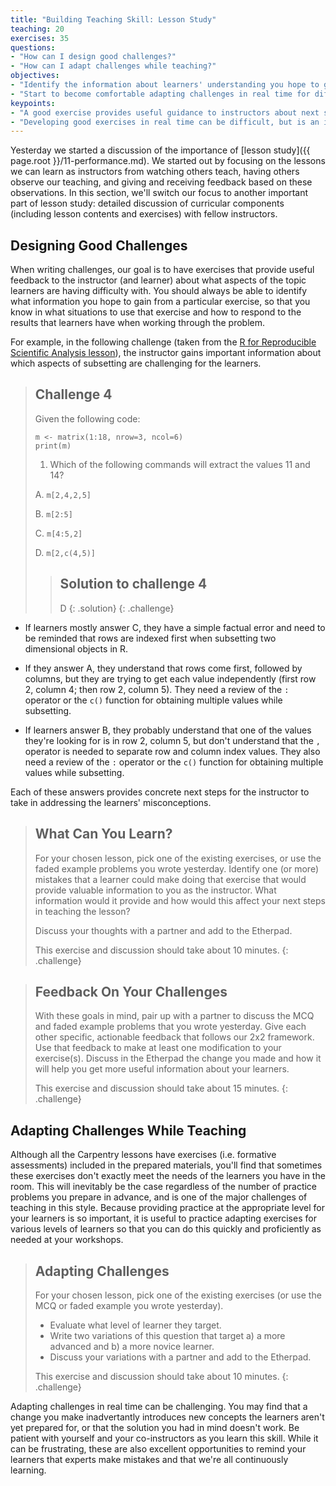 ```yaml
---
title: "Building Teaching Skill: Lesson Study"
teaching: 20
exercises: 35
questions:
- "How can I design good challenges?"
- "How can I adapt challenges while teaching?"
objectives:
- "Identify the information about learners' understanding you hope to gain from a particular exercise and how you will use this information to guide your teaching."
- "Start to become comfortable adapting challenges in real time for different levels of learners."
keypoints:
- "A good exercise provides useful guidance to instructors about next steps needed in teaching."
- "Developing good exercises in real time can be difficult, but is an important skill."
---
```


Yesterday we started a discussion of the importance of [lesson study]({{ page.root }}/11-performance.md). 
We started out by focusing on the lessons we can learn as instructors from watching others teach, having
others observe our teaching, and giving and receiving feedback based on these observations. In this 
section, we'll switch our focus to another important part of lesson study: detailed discussion of
curricular components (including lesson contents and exercises) with fellow instructors. 

## Designing Good Challenges

When writing challenges, our goal is to have exercises that provide useful feedback to the 
instructor (and learner) about what aspects of the topic learners are having difficulty with. You should always be 
able to identify what information you hope to gain from a particular exercise, so that you know in what situations
to use that exercise and how to respond to the results that learners have when working through the problem.

For example, in the following challenge (taken from the 
[R for Reproducible Scientific Analysis lesson](http://swcarpentry.github.io/r-novice-gapminder/06-data-subsetting/)), 
the instructor gains important information about which aspects of subsetting are challenging for the learners. 

> ## Challenge 4
>
> Given the following code:
>
> ```{r}
> m <- matrix(1:18, nrow=3, ncol=6)
> print(m)
> ```
>
> 1. Which of the following commands will extract the values 11 and 14?
>
> A. `m[2,4,2,5]`
>
> B. `m[2:5]`
>
> C. `m[4:5,2]`
>
> D. `m[2,c(4,5)]`
>
> > ## Solution to challenge 4
> >
> > D
> {: .solution}
{: .challenge}

- If learners mostly answer C, they have a simple factual error and need to be reminded that rows are indexed first 
when subsetting two dimensional objects in R.   

- If they answer A, they understand that rows come first, followed by 
columns, but they are trying to get each value independently (first row 2, column 4; then row 2, column 5). They
need a review of the `:` operator or the `c()` function for obtaining multiple values while subsetting. 

- If learners
answer B, they probably understand that one of the values they're looking for is in row 2, column 5, but don't 
understand that the `,` operator is needed to separate row and column index values. They also need a review of the
`:` operator or the `c()` function for obtaining multiple values while subsetting.

Each of these answers provides concrete next steps for the instructor to take in addressing the learners' misconceptions.

> ## What Can You Learn? 
> 
> For your chosen lesson, pick one of the existing exercises, or use the faded example problems you wrote yesterday. 
> Identify one (or more) mistakes that a learner could make doing that exercise that would provide valuable
> information to you as the instructor. What information would it provide and how would this affect your
> next steps in teaching the lesson?
> 
> Discuss your thoughts with a partner and add to the Etherpad.
> 
> This exercise and discussion should take about 10 minutes. 
{: .challenge}

> ## Feedback On Your Challenges
> 
> With these goals in mind, pair up with a partner to discuss the MCQ and faded example problems that you wrote
> yesterday. Give each other specific, actionable feedback that follows our 2x2 framework. Use that feedback to 
> make at least one modification to your exercise(s). Discuss in the Etherpad the change you made and how it will
> help you get more useful information about your learners.
> 
> This exercise and discussion should take about 15 minutes. 
{: .challenge}

## Adapting Challenges While Teaching

Although all the Carpentry lessons have exercises (i.e. formative assessments) included in the prepared materials,
you'll find that sometimes these exercises don't exactly meet the needs of the learners you have in the room. This
will inevitably be the case regardless of the number of practice problems you prepare in advance, and is one of the 
major challenges of teaching in this style. Because providing practice at the appropriate level for your learners
is so important, it is useful to practice adapting exercises for various levels of learners so that you can do this
quickly and proficiently as needed at your workshops.

> ## Adapting Challenges
>
> For your chosen lesson, pick one of the existing exercises (or use the MCQ or faded example you wrote yesterday). 
> - Evaluate what level of learner they target. 
> - Write two variations of this question that target a) a more advanced and b) a more novice learner.
> - Discuss your variations with a partner and add to the Etherpad.
> 
> This exercise and discussion should take about 10 minutes.
{: .challenge}

Adapting challenges in real time can be challenging. You may find that a change you make inadvertantly introduces new
concepts the learners aren't yet prepared for, or that the solution you had in mind doesn't work. Be patient with 
yourself and your co-instructors as you learn this skill. While it can be frustrating, these are also excellent
opportunities to remind your learners that experts make mistakes and that we're all continuously learning. 







